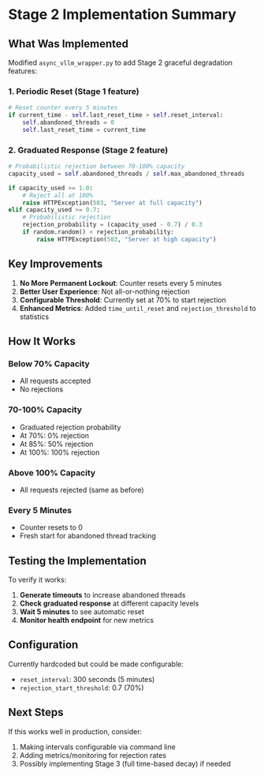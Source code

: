# Stage 2 Implementation Summary

## What Was Implemented

Modified `async_vllm_wrapper.py` to add Stage 2 graceful degradation features:

### 1. Periodic Reset (Stage 1 feature)
```python
# Reset counter every 5 minutes
if current_time - self.last_reset_time > self.reset_interval:
    self.abandoned_threads = 0
    self.last_reset_time = current_time
```

### 2. Graduated Response (Stage 2 feature)
```python
# Probabilistic rejection between 70-100% capacity
capacity_used = self.abandoned_threads / self.max_abandoned_threads

if capacity_used >= 1.0:
    # Reject all at 100%
    raise HTTPException(503, "Server at full capacity")
elif capacity_used >= 0.7:
    # Probabilistic rejection
    rejection_probability = (capacity_used - 0.7) / 0.3
    if random.random() < rejection_probability:
        raise HTTPException(503, "Server at high capacity")
```

## Key Improvements

1. **No More Permanent Lockout**: Counter resets every 5 minutes
2. **Better User Experience**: Not all-or-nothing rejection
3. **Configurable Threshold**: Currently set at 70% to start rejection
4. **Enhanced Metrics**: Added `time_until_reset` and `rejection_threshold` to statistics

## How It Works

### Below 70% Capacity
- All requests accepted
- No rejections

### 70-100% Capacity  
- Graduated rejection probability
- At 70%: 0% rejection
- At 85%: 50% rejection
- At 100%: 100% rejection

### Above 100% Capacity
- All requests rejected (same as before)

### Every 5 Minutes
- Counter resets to 0
- Fresh start for abandoned thread tracking

## Testing the Implementation

To verify it works:

1. **Generate timeouts** to increase abandoned threads
2. **Check graduated response** at different capacity levels
3. **Wait 5 minutes** to see automatic reset
4. **Monitor health endpoint** for new metrics

## Configuration

Currently hardcoded but could be made configurable:
- `reset_interval`: 300 seconds (5 minutes)
- `rejection_start_threshold`: 0.7 (70%)

## Next Steps

If this works well in production, consider:
1. Making intervals configurable via command line
2. Adding metrics/monitoring for rejection rates
3. Possibly implementing Stage 3 (full time-based decay) if needed